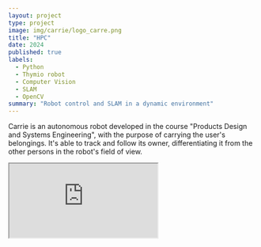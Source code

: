 ```yaml
---
layout: project
type: project
image: img/carrie/logo_carre.png
title: "HPC"
date: 2024
published: true
labels:
  - Python
  - Thymio robot
  - Computer Vision
  - SLAM
  - OpenCV
summary: "Robot control and SLAM in a dynamic environment"
---
```


Carrie is an autonomous robot developed in the course "Products Design and Systems Engineering", with the purpose of carrying the user's belongings.
It's able to track and follow its owner, differentiating it from the other persons in the robot's field of view.

<div class="ratio ratio-4x3 my-4">
  <iframe 
    src="https://drive.google.com/file/d/17eRBybbB49KU8dngPshqUOB_8kObn6yC/preview"
    title="Final project"
    allowfullscreen>
  </iframe>
</div>
